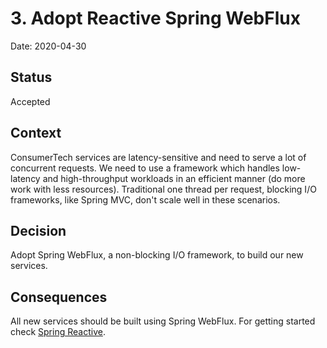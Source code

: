 # 3. Adopt Reactive Spring WebFlux

Date: 2020-04-30

## Status

Accepted

## Context

ConsumerTech services are latency-sensitive and need to serve a lot of concurrent requests.
We need to use a framework which handles low-latency and high-throughput workloads in an efficient manner 
(do more work with less resources). 
Traditional one thread per request, blocking I/O frameworks, like Spring MVC, don't scale well in these scenarios.
  

## Decision

Adopt Spring WebFlux, a non-blocking I/O framework, to build our new services. 

## Consequences

All new services should be built using Spring WebFlux. 
For getting started check [Spring Reactive](https://spring.io/reactive).  
